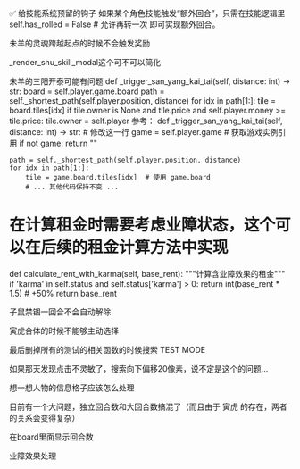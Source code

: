 ✅ 给技能系统预留的钩子
如果某个角色技能触发“额外回合”，只需在技能逻辑里
self.has_rolled = False   # 允许再转一次
即可实现额外回合。

未羊的灵魂跨越起点的时候不会触发奖励

_render_shu_skill_modal这个可不可以简化

未羊的三阳开泰可能有问题
    def _trigger_san_yang_kai_tai(self, distance: int) -> str:
        board = self.player.game.board
        path = self._shortest_path(self.player.position, distance)
        for idx in path[1:]:
            tile = board.tiles[idx]
            if tile.owner is None and tile.price and self.player.money >= tile.price:
                tile.owner = self.player
参考：
def _trigger_san_yang_kai_tai(self, distance: int) -> str:
    # 修改这一行
    game = self.player.game  # 获取游戏实例引用
    if not game:
        return ""

    path = self._shortest_path(self.player.position, distance)
    for idx in path[1:]:
        tile = game.board.tiles[idx]  # 使用 game.board
        # ... 其他代码保持不变 ...

# 在计算租金时需要考虑业障状态，这个可以在后续的租金计算方法中实现
def calculate_rent_with_karma(self, base_rent):
    """计算含业障效果的租金"""
    if 'karma' in self.status and self.status['karma'] > 0:
        return int(base_rent * 1.5)  # +50%
    return base_rent

子鼠禁锢一回合不会自动解除

寅虎合体的时候不能够主动选择

最后删掉所有的测试的相关函数的时候搜索 TEST MODE

如果那天发现点击不灵敏了，搜索向下偏移20像素，说不定是这个的问题...

想一想人物的信息格子应该怎么处理

目前有一个大问题，独立回合数和大回合数搞混了（而且由于 寅虎 的存在，两者的关系会变得复杂）

在board里面显示回合数

业障效果处理